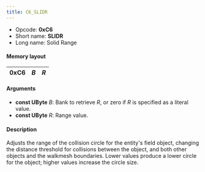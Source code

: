 ```yaml
---
title: C6_SLIDR
---
```


- Opcode: **0xC6**
- Short name: **SLIDR**
- Long name: Solid Range

#### Memory layout

| 0xC6 | *B* | *R* |
|------|-----|-----|

#### Arguments

- **const UByte** *B*: Bank to retrieve *R*, or zero if *R* is specified as a literal value.
- **const UByte** *R*: Range value.

#### Description

Adjusts the range of the collision circle for the entity's field object, changing the distance threshold for collisions between the object, and both other objects and the walkmesh boundaries. Lower values produce a lower circle for the object; higher values increase the circle size.
